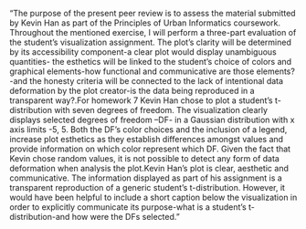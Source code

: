 “The purpose of the present peer review is to assess the material submitted by Kevin Han as part of the Principles of Urban Informatics coursework. Throughout the mentioned exercise, I will perform a three-part evaluation of the student’s visualization assignment. The plot’s clarity will be determined by its accessibility component-a clear plot would display unambiguous quantities- the esthetics will be linked to the student’s choice of colors and graphical elements-how functional and communicative are those elements?-and the honesty criteria will be connected to the lack of intentional data deformation by the plot creator-is the data being reproduced in a transparent way?.For homework 7 Kevin Han chose to plot a student’s t-distribution with seven degrees of freedom. The visualization clearly displays selected degrees of freedom –DF- in a Gaussian distribution with x axis limits -5, 5. Both the DF’s color choices and the inclusion of a legend, increase plot esthetics as they establish differences amongst values and provide information on which color represent which DF. Given the fact that Kevin chose random values, it is not possible to detect any form of data deformation when analysis the plot.Kevin Han’s plot is clear, aesthetic and communicative. The information displayed as part of his assignment is a transparent reproduction of a generic student’s t-distribution. However, it would have been helpful to include a short caption below the visualization in order to explicitly communicate its purpose-what is a student’s t-distribution-and how were the DFs selected.”
